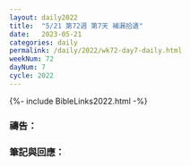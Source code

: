 ```yaml
---
layout: daily2022
title:  "5/21 第72週 第7天 補漏拾遺"
date:   2023-05-21
categories: daily
permalink: /daily/2022/wk72-day7-daily.html
weekNum: 72
dayNum: 7
cycle: 2022
---
```


{%- include BibleLinks2022.html -%}

### 禱告：

### 筆記與回應：
